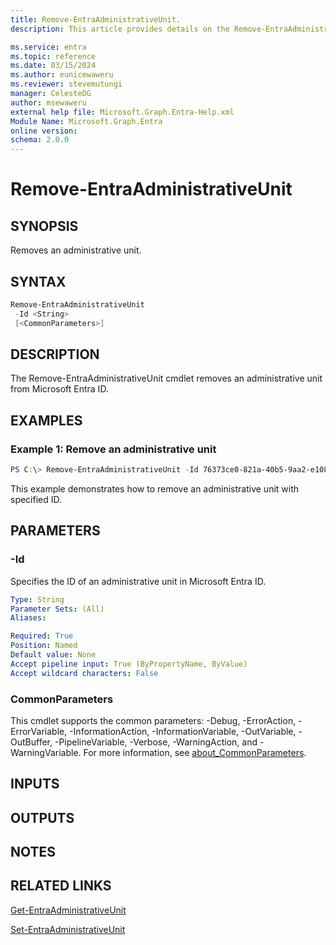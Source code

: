 ```yaml
---
title: Remove-EntraAdministrativeUnit.
description: This article provides details on the Remove-EntraAdministrativeUnit command.

ms.service: entra
ms.topic: reference
ms.date: 03/15/2024
ms.author: eunicewaweru
ms.reviewer: stevemutungi
manager: CelesteDG
author: msewaweru
external help file: Microsoft.Graph.Entra-Help.xml
Module Name: Microsoft.Graph.Entra
online version:
schema: 2.0.0
---
```


# Remove-EntraAdministrativeUnit

## SYNOPSIS
Removes an administrative unit.

## SYNTAX

```powershell
Remove-EntraAdministrativeUnit 
 -Id <String> 
 [<CommonParameters>]
```

## DESCRIPTION
The Remove-EntraAdministrativeUnit cmdlet removes an administrative unit from Microsoft Entra ID.

## EXAMPLES

### Example 1: Remove an administrative unit
```powershell
PS C:\> Remove-EntraAdministrativeUnit -Id 76373ce0-821a-40b5-9aa2-e108e318f62e

```

This example demonstrates how to remove an administrative unit with specified ID.

## PARAMETERS



### -Id
Specifies the ID of an administrative unit in Microsoft Entra ID.

```yaml
Type: String
Parameter Sets: (All)
Aliases:

Required: True
Position: Named
Default value: None
Accept pipeline input: True (ByPropertyName, ByValue)
Accept wildcard characters: False
```

### CommonParameters
This cmdlet supports the common parameters: -Debug, -ErrorAction, -ErrorVariable, -InformationAction, -InformationVariable, -OutVariable, -OutBuffer, -PipelineVariable, -Verbose, -WarningAction, and -WarningVariable. For more information, see [about_CommonParameters](https://go.microsoft.com/fwlink/?LinkID=113216).

## INPUTS

## OUTPUTS

## NOTES

## RELATED LINKS

[Get-EntraAdministrativeUnit](Get-EntraAdministrativeUnit.md)

[Set-EntraAdministrativeUnit](Set-EntraAdministrativeUnit.md)

